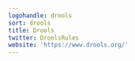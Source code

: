 ```yaml
---
logohandle: drools
sort: drools
title: Drools
twitter: DroolsRules
website: 'https://www.drools.org/'
---
```

